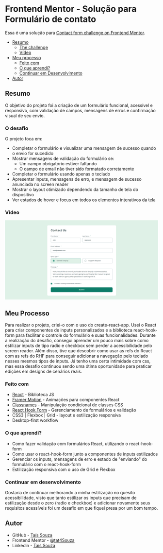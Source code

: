 # Frontend Mentor - Solução para Formulário de contato

Essa é uma solução para [Contact form challenge on Frontend Mentor](https://www.frontendmentor.io/challenges/contact-form--G-hYlqKJj).

- [Resumo](#resumo)
  - [The challenge](#o-desafio)
  - [Vídeo](#vídeo)
- [Meu processo](#meu-processo)
  - [Feito com](#feito-com)
  - [O que aprendi?](#o-que-aprendi)
  - [Continuar em Desenvolvimento](#continuar-em-desenvolvimento)
- [Autor](#autor)

## Resumo

O objetivo do projeto foi a criação de um formulário funcional, acessível e responsivo, com validação de campos, mensagens de erros e confirmação visual de seu envio.

### O desafio

O projeto foca em:

- Completar o formulário e visualizar uma mensagem de sucesso quando o envio for sucedido
- Mostrar mensagens de validação do formulário se:
  - Um campo obrigatório estiver faltando
  - O campo de email não tiver sido formatado corretamente
- Completar o formulário usando apenas o teclado
- Apresentar inputs, mensagens de erro, e mensagem de sucesso anunciada no screen reader
- Mostrar o layout otimizado dependendo da tamanho de tela do dispositivo
- Ver estados de hover e focus em todos os elementos interativos da tela

### Vídeo

[![Formulário Funcionando](./public/Contact%20Us%20-%20thumbnail.png)](https://youtu.be/EEfzHXOkUDc)

## Meu Processo

Para realizar o projeto, criei-o com o uso do create-react-app. Usei o React para criar componentes de inputs personalizados e a biblioteca react-hook-form para facilitar o controle do formulário e suas funcionalidades. Durante a realização do desafio, consegui aprender um pouco mais sobre como estilizar inputs de tipo radio e checkbox sem perder a acessibilidade pelo screen reader. Além disso, tive que descobrir como usar as refs do React com as refs do RHF para conseguir adicionar a navegação pelo teclado nesses mesmos tipos de inputs. Já tenho uma certa intimidade com css, mas essa desafio continuou sendo uma ótima oportunidade para praticar edições em designs de cenários reais.

### Feito com

- [React](https://reactjs.org/) - Biblioteca JS
- [Framer Motion](https://www.npmjs.com/package/framer-motion) - Animações para componentes React
- [Classnames](https://www.npmjs.com/package/classnames) - Manipulação condicional de classes CSS
- [React Hook Form](https://react-hook-form.com/) - Gerenciamento de formulários e validação
- CSS3 | Flexbox | Grid - layout e estilização responsiva
- Desktop-first workflow

### O que aprendi?

- Como fazer validação com formulários React, utilizando o react-hook-form
- Como usar o react-hook-form junto a componentes de inputs estilizados
- Gerenciar os inputs, mensagens de erro e estado de "enviando" do formulário com o react-hook-form
- Estilização responsiva com o uso de Grid e Flexbox

### Continuar em desenvolvimento

Gostaria de continuar melhorando a minha estilização no quesito acessibilidade, visto que tanto estilizar os inputs que precisam de estilização desde o zero (radio e checkbox) e adicionar novamente seus requisitos acessíveis foi um desafio em que fiquei presa por um bom tempo.

## Autor

- GitHub - [Taís Souza](https://github.com/tat4Souza)
- Frontend Mentor - [@tat4Souza](https://www.frontendmentor.io/profile/tat4Souza)
- Linkedin - [Taís Souza](https://www.linkedin.com/in/tais-f-souza/)
